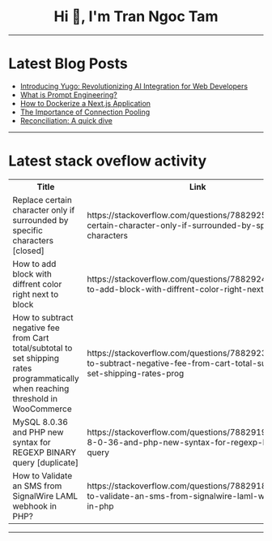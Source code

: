 <h1 align="center">Hi 👋, I'm Tran Ngoc Tam</h1>

---

# Latest Blog Posts 
<!-- BLOG-POST-LIST:START -->
- [Introducing Yugo: Revolutionizing AI Integration for Web Developers](https://dev.to/ynishi/introducing-yugo-revolutionizing-ai-integration-for-web-developers-1p55)
- [What is Prompt Engineering?](https://dev.to/mwlang/what-is-prompt-engineering-1lhj)
- [How to Dockerize a Next.js Application](https://dev.to/shanu001x/how-to-dockerize-a-nextjs-application-6c7)
- [The Importance of Connection Pooling](https://dev.to/kishan_vyas_c86548d338665/the-importance-of-connection-pooling-3km)
- [Reconciliation: A quick dive](https://dev.to/kashifnehal/reconciliation-a-quick-dive-55o7)
<!-- BLOG-POST-LIST:END -->

---

# Latest stack oveflow activity
<table>
  <tr><th>Title</th><th>Link</th></tr>
  <!-- STACKOVERFLOW:START --><tr><td>Replace certain character only if surrounded by specific characters [closed]</td><td>https://stackoverflow.com/questions/78829258/replace-certain-character-only-if-surrounded-by-specific-characters</td></tr><tr><td>How to add block with diffrent color right next to block</td><td>https://stackoverflow.com/questions/78829245/how-to-add-block-with-diffrent-color-right-next-to-block</td></tr><tr><td>How to subtract negative fee from Cart total/subtotal to set shipping rates programmatically when reaching threshold in WooCommerce</td><td>https://stackoverflow.com/questions/78829236/how-to-subtract-negative-fee-from-cart-total-subtotal-to-set-shipping-rates-prog</td></tr><tr><td>MySQL 8.0.36 and PHP new syntax for REGEXP BINARY query [duplicate]</td><td>https://stackoverflow.com/questions/78829199/mysql-8-0-36-and-php-new-syntax-for-regexp-binary-query</td></tr><tr><td>How to Validate an SMS from SignalWire LAML webhook in PHP?</td><td>https://stackoverflow.com/questions/78829181/how-to-validate-an-sms-from-signalwire-laml-webhook-in-php</td></tr><!-- STACKOVERFLOW:END -->
</table>

---


